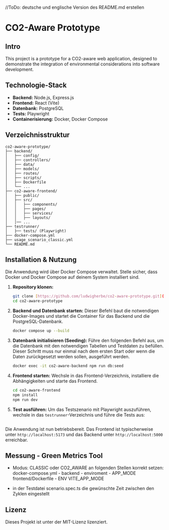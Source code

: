 //ToDo: deutsche und englische Version des README.md erstellen
# CO2-Aware Prototype

## Intro

This project is a prototype for a CO2-aware web application, designed to demonstrate the integration of environmental considerations into software development.

## Technologie-Stack

- **Backend:** Node.js, Express.js  
- **Frontend:** React (Vite)  
- **Datenbank:** PostgreSQL
- **Tests:** Playwright
- **Containerisierung:** Docker, Docker Compose

## Verzeichnisstruktur

```plaintext
co2-aware-prototype/
├── backend/
│   ├── config/
│   ├── controllers/
│   ├── data/
│   ├── models/
│   ├── routes/
│   ├── scripts/
│   ├── Dockerfile
│   └── ...
├── co2-aware-frontend/
│   ├── public/
│   ├── src/
│   │   ├── components/
│   │   ├── pages/
│   │   ├── services/
│   │   ├── layouts/
│   │── ...
├── testrunner/
│   ├── tests/ (Playwright)
├── docker-compose.yml
├── usage_scenario_classic.yml
└── README.md
```

## Installation & Nutzung

Die Anwendung wird über Docker Compose verwaltet. Stelle sicher, dass Docker und Docker Compose auf deinem System installiert sind.

1.  **Repository klonen:**
    ```bash
    git clone [https://github.com/ludwigherbe/co2-aware-prototype.git](https://github.com/ludwigherbe/co2-aware-prototype.git)
    cd co2-aware-prototype
    ```

2.  **Backend und Datenbank starten:**
    Dieser Befehl baut die notwendigen Docker-Images und startet die Container für das Backend und die PostgreSQL-Datenbank.
    ```bash
    docker compose up --build
    ```

3.  **Datenbank initialisieren (Seeding):**
    Führe den folgenden Befehl aus, um die Datenbank mit den notwendigen Tabellen und Testdaten zu befüllen. Dieser Schritt muss nur einmal nach dem ersten Start oder wenn die Daten zurückgesetzt werden sollen, ausgeführt werden.
    ```bash
    docker exec -it co2-aware-backend npm run db:seed
    ```

4.  **Frontend starten:**
    Wechsle in das Frontend-Verzeichnis, installiere die Abhängigkeiten und starte das Frontend.
    ```bash
    cd co2-aware-frontend
    npm install
    npm run dev
    ```
5. **Test ausführen:**
    Um das Testszenario mit Playwright auszuführen, wechsle in das `testrunner`-Verzeichnis und führe die Tests aus:
    ```npx playwright test --ui
    ```

Die Anwendung ist nun betriebsbereit. Das Frontend ist typischerweise unter `http://localhost:5173` und das Backend unter `http://localhost:5000` erreichbar.

## Messung - Green Metrics Tool
- Modus: CLASSIC oder CO2_AWARE an folgenden Stellen korrekt setzen:
docker-compose.yml - backend - enviroment - APP_MODE
frontend/Dockerfile - ENV VITE_APP_MODE

- in der Testdatei scenario.spec.ts die gewünschte Zeit zwischen den Zyklen eingestellt

## Lizenz

Dieses Projekt ist unter der MIT-Lizenz lizenziert.